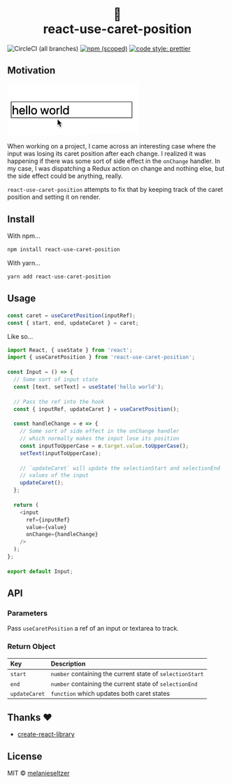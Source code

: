 <h1 align="center">
  🎣
  <br>
  react-use-caret-position
</h1>

![CircleCI (all branches)](https://img.shields.io/circleci/project/github/melanieseltzer/react-use-caret-position.svg) [![npm (scoped)](https://img.shields.io/npm/v/react-use-caret-position.svg)](https://www.npmjs.com/package/react-use-caret-position) [![code style: prettier](https://img.shields.io/badge/code_style-prettier-ff69b4.svg)](https://github.com/prettier/prettier)

## Motivation

<img width="300" src="screencap.gif?raw=true" alt="screencap">

When working on a project, I came across an interesting case where the input was losing its caret position after each change. I realized it was happening if there was some sort of side effect in the `onChange` handler. In my case, I was dispatching a Redux action on change and nothing else, but the side effect could be anything, really.

`react-use-caret-position` attempts to fix that by keeping track of the caret position and setting it on render.

## Install

With npm...

```bash
npm install react-use-caret-position
```

With yarn...

```bash
yarn add react-use-caret-position
```

## Usage

<!-- prettier-ignore -->
```js
const caret = useCaretPosition(inputRef);
const { start, end, updateCaret } = caret;
```

Like so...

<!-- prettier-ignore -->
```js
import React, { useState } from 'react';
import { useCaretPosition } from 'react-use-caret-position';

const Input = () => {
  // Some sort of input state
  const [text, setText] = useState('hello world');

  // Pass the ref into the hook
  const { inputRef, updateCaret } = useCaretPosition();

  const handleChange = e => {
    // Some sort of side effect in the onChange handler
    // which normally makes the input lose its position
    const inputToUpperCase = e.target.value.toUpperCase();
    setText(inputToUpperCase);

    // `updateCaret` will update the selectionStart and selectionEnd
    // values of the input
    updateCaret();
  };

  return (
    <input 
      ref={inputRef} 
      value={value} 
      onChange={handleChange} 
    />
  );
};

export default Input;
```

## API

### Parameters

Pass `useCaretPosition` a ref of an input or textarea to track.

### Return Object

| Key           | Description                                               |
| :------------ | :-------------------------------------------------------- |
| `start`       | `number` containing the current state of `selectionStart` |
| `end`         | `number` containing the current state of `selectionEnd`   |
| `updateCaret` | `function` which updates both caret states                |

## Thanks ❤️

- [create-react-library](https://github.com/transitive-bullshit/create-react-library/)

## License

MIT © [melanieseltzer](https://github.com/melanieseltzer)
